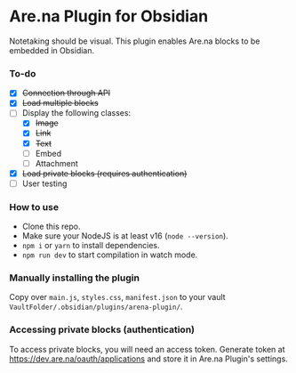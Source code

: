 #  Are.na Plugin for Obsidian
Notetaking should be visual. This plugin enables Are.na blocks to be embedded in Obsidian.

### To-do
- [x] ~~Connection through API~~
- [x] ~~Load multiple blocks~~
- [ ] Display the following classes:
  - [x] ~~Image~~
  - [x] ~~Link~~
  - [x] ~~Text~~
  - [ ] Embed
  - [ ] Attachment
- [x] ~~Load private blocks (requires authentication)~~
- [ ] User testing

### How to use
- Clone this repo.
- Make sure your NodeJS is at least v16 (`node --version`).
- `npm i` or `yarn` to install dependencies.
- `npm run dev` to start compilation in watch mode.

### Manually installing the plugin
Copy over `main.js`, `styles.css`, `manifest.json` to your vault `VaultFolder/.obsidian/plugins/arena-plugin/`.

### Accessing private blocks (authentication)
To access private blocks, you will need an access token. Generate token at https://dev.are.na/oauth/applications and store it in Are.na Plugin's settings.
